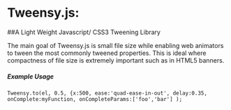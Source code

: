 # Tweensy.js: 

##A Light Weight Javascript/ CSS3 Tweening Library

The main goal of Tweensy.js is small file size while enabling web animators to tween the most commonly tweened properties. This is ideal where compactness of file size is extremely important such as in HTML5 banners.

##### Example Usage
```
Tweensy.to(el, 0.5, {x:500, ease:'quad-ease-in-out', delay:0.35, onComplete:myFunction, onCompleteParams:['foo','bar'] );

```
